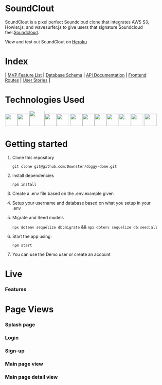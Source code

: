# SoundClout

SoundClout is a pixel perfect Soundcloud clone that integrates AWS S3, Howler.js, and wavesurfer.js to give users that signature Soundcloud feel.[Soundcloud](https://www.soundcloud.com/).

View and test out SoundClout on [Heroku](https://soundclout-app.herokuapp.com/)

# Index

|
[MVP Feature List](https://github.com/Downster/doggy-done/wiki/Feature-List) |
[Database Schema](https://github.com/Downster/doggy-done/wiki/Database-Schema) |
[API Documentation](https://github.com/Downster/doggy-done/wiki/API-Documentation) |
[Frontend Routes](https://github.com/Downster/doggy-done/wiki/Frontend-Routes) |
[User Stories](https://github.com/Downster/doggy-done/wiki/User-Stories) |

# Technologies Used

<img  src="https://cdn.jsdelivr.net/gh/devicons/devicon/icons/javascript/javascript-original.svg"  height=40/><img src="https://cdn.jsdelivr.net/gh/devicons/devicon/icons/nodejs/nodejs-plain-wordmark.svg" height=40/><img src="https://cdn.jsdelivr.net/gh/devicons/devicon/icons/express/express-original-wordmark.svg" height=50/><img  src="https://cdn.jsdelivr.net/gh/devicons/devicon/icons/postgresql/postgresql-original.svg"  height=40/><img  src="https://cdn.jsdelivr.net/gh/devicons/devicon/icons/sequelize/sequelize-original.svg"  height=40/>
<img src="https://cdn.jsdelivr.net/gh/devicons/devicon/icons/react/react-original.svg" height=40/><img src="https://cdn.jsdelivr.net/gh/devicons/devicon/icons/redux/redux-original.svg" height=40/><img  src="https://cdn.jsdelivr.net/gh/devicons/devicon/icons/css3/css3-original.svg"  height=40/><img  src="https://cdn.jsdelivr.net/gh/devicons/devicon/icons/html5/html5-original.svg"  height=40/><img  src="https://cdn.jsdelivr.net/gh/devicons/devicon/icons/git/git-original.svg"  height=40/><img  src="https://cdn.jsdelivr.net/gh/devicons/devicon/icons/vscode/vscode-original.svg"  height=40/>
<img src="https://cdn.jsdelivr.net/gh/devicons/devicon/icons/amazonwebservices/amazonwebservices-original-wordmark.svg" height=40 />

# Getting started

1. Clone this repository

   `git clone git@github.com:Downster/doggy-done.git`

2. Install dependencies

   `npm install`

3. Create a .env file based on the .env.example given

4. Setup your username and database based on what you setup in your .env

5. Migrate and Seed models

   `npx dotenv sequelize db:migrate` &&
   `npx dotenv sequelize db:seed:all`

6. Start the app using:

   `npm start`

7. You can use the Demo user or create an account

# Live

### Features


# Page Views

### Splash page


### Login 


### Sign-up


### Main page view


### Main page detail view







